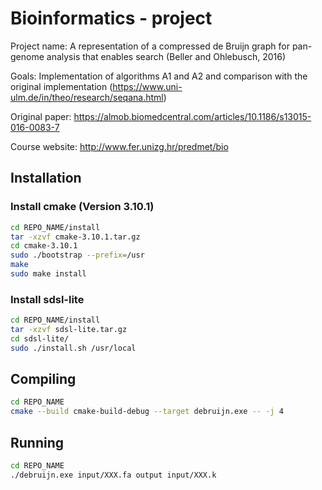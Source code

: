 # Bioinformatics - project

Project name: A representation of a compressed de Bruijn graph for pan-genome analysis that enables search (Beller and Ohlebusch, 2016)

Goals: Implementation of algorithms A1 and A2 and comparison with the original implementation (https://www.uni-ulm.de/in/theo/research/seqana.html)

Original paper: https://almob.biomedcentral.com/articles/10.1186/s13015-016-0083-7

Course website: http://www.fer.unizg.hr/predmet/bio

## Installation

### Install cmake (Version 3.10.1)

```sh
cd REPO_NAME/install
tar -xzvf cmake-3.10.1.tar.gz
cd cmake-3.10.1
sudo ./bootstrap --prefix=/usr
make
sudo make install
```

### Install sdsl-lite

```sh
cd REPO_NAME/install
tar -xzvf sdsl-lite.tar.gz
cd sdsl-lite/
sudo ./install.sh /usr/local
```

## Compiling

```sh
cd REPO_NAME
cmake --build cmake-build-debug --target debruijn.exe -- -j 4
```

## Running

```sh
cd REPO_NAME
./debruijn.exe input/XXX.fa output input/XXX.k
```
